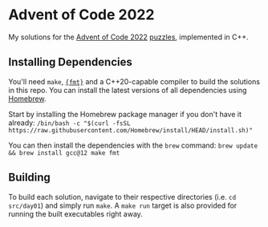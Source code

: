 # Advent of Code 2022

My solutions for the [Advent of Code 2022](https://adventofcode.com/2022/about) [puzzles](https://adventofcode.com/2022), implemented in C++.

## Installing Dependencies

You'll need `make`, [`{fmt}`](https://github.com/fmtlib/fmt) and a C++20-capable compiler to build the solutions in this repo.
You can install the latest versions of all dependencies using [Homebrew](https://brew.sh).

Start by installing the Homebrew package manager if you don't have it already:
`/bin/bash -c "$(curl -fsSL https://raw.githubusercontent.com/Homebrew/install/HEAD/install.sh)"`

You can then install the dependencies with the `brew` command:
`brew update && brew install gcc@12 make fmt`

## Building
To build each solution, navigate to their respective directories (i.e. `cd src/day01`) and simply run `make`.
A `make run` target is also provided for running the built executables right away.
